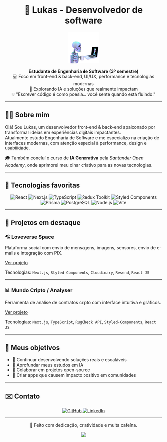 <!-- /README.md -->

<h1 align="center">🌟 Lukas - Desenvolvedor de software</h1>

<p align="center">
  <img src="skull_02.gif" alt="Banner" width="20%" />
</p>

<p align="center">
  <b>Estudante de Engenharia de Software (3º semestre)</b> <br />
  💻 Foco em front-end & back-end, UI/UX, performance e tecnologias modernas<br />
  🚀 Explorando IA e soluções que realmente impactam <br />
  💡 "Escrever código é como poesia... você sente quando está fluindo."
</p>

---

## 👨‍💻 Sobre mim

Olá! Sou Lukas, um desenvolvedor front-end & back-end apaixonado por transformar ideias em experiências digitais impactantes.  
Atualmente estudo Engenharia de Software e me especializo na criação de interfaces modernas, com atenção especial à performance, design e usabilidade.

🎓 Também concluí o curso de **IA Generativa** pela *Santander Open Academy*, onde aprimorei meu olhar criativo para as novas tecnologias.

---

## 💼 Tecnologias favoritas

<div align="center">
  
![React](https://img.shields.io/badge/React-61DAFB?style=for-the-badge&logo=react&logoColor=white)
![Next.js](https://img.shields.io/badge/Next.js-000000?style=for-the-badge&logo=nextdotjs&logoColor=white)
![TypeScript](https://img.shields.io/badge/TypeScript-3178c6?style=for-the-badge&logo=typescript&logoColor=white)
![Redux Toolkit](https://img.shields.io/badge/Redux_Toolkit-764abc?style=for-the-badge&logo=redux&logoColor=white)
![Styled Components](https://img.shields.io/badge/Styled--Components-db7093?style=for-the-badge&logo=styled-components)
![Prisma](https://img.shields.io/badge/Prisma-2D3748?style=for-the-badge&logo=prisma&logoColor=white)
![PostgreSQL](https://img.shields.io/badge/PostgreSQL-336791?style=for-the-badge&logo=postgresql&logoColor=white)
![Node.js](https://img.shields.io/badge/Node.js-339933?style=for-the-badge&logo=node-dot-js&logoColor=white)
![Vite](https://img.shields.io/badge/Vite-646CFF?style=for-the-badge&logo=vite&logoColor=white)

</div>

---

## 🚀 Projetos em destaque

### 💘 Loveverse Space
Plataforma social com envio de mensagens, imagens, sensores, envio de e-mails e integração com PIX.

<a href="https://loveverse.space/">Ver projeto</a>

Tecnologias: `Next.js`, `Styled Components`, `Cloudinary`, `Resend`, `React JS`

---

### 📊 Mundo Cripto / Analyser
Ferramenta de análise de contratos cripto com interface intuitiva e gráficos.

<a href="https://mundocripto.vercel.app/">Ver projeto</a>

Tecnologias: `Next.js`, `TypeScript`, `RugCheck API`, `Styled-Components`, `React JS`

---

## 🎯 Meus objetivos

- 🚀 Continuar desenvolvendo soluções reais e escaláveis
- 🧠 Aprofundar meus estudos em IA 
- 🤝 Colaborar em projetos open-source
- 📱 Criar apps que causem impacto positivo em comunidades

---

## ✉️ Contato

<p align="center">
  <a href="https://github.com/lukasdesousa">
    <img alt="GitHub" src="https://img.shields.io/badge/GitHub-000?style=for-the-badge&logo=github&logoColor=white">
  </a>
  <a href="https://www.linkedin.com/in/lukasdesouza">
    <img alt="LinkedIn" src="https://img.shields.io/badge/LinkedIn-0A66C2?style=for-the-badge&logo=linkedin&logoColor=white">
  </a>
</p>

---

<p align="center">
  💜 Feito com dedicação, criatividade e muita cafeína.  
</p>

<p align="center">
  <img src="https://capsule-render.vercel.app/api?type=waving&color=gradient&height=100&section=footer" />
</p>
